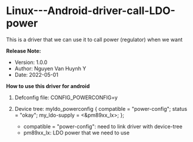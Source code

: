 # Linux---Android-driver-call-LDO-power
This is a driver that we can use it to call power (regulator) when we want


**Release Note:**
 - Version: 1.0.0
 - Author: Nguyen Van Huynh Y
 - Date: 2022-05-01

**How to use this driver for android**

1. Defconfig file: CONFIG_POWERCONFIG=y

2. Device tree:
	myldo_powerconfig {
		compatible = "power-config";
		status = "okay";
		my_ldo-supply = <&pm89xx_lx>;
	};
	
	- compatible = "power-config": need to link driver with device-tree
	- pm89xx_lx: LDO power that we need to use

